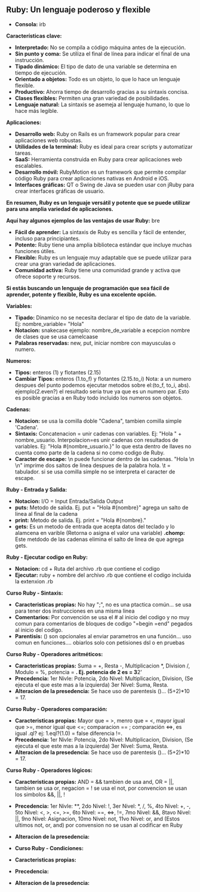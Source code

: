 ## Ruby: Un lenguaje poderoso y flexible
* **Consola:** irb

**Características clave:**

* **Interpretado:** No se compila a código máquina antes de la ejecución.
* **Sin punto y coma:** Se utiliza el final de línea para indicar el final de una instrucción.
* **Tipado dinámico:** El tipo de dato de una variable se determina en tiempo de ejecución.
* **Orientado a objetos:** Todo es un objeto, lo que lo hace un lenguaje flexible.
* **Productivo:** Ahorra tiempo de desarrollo gracias a su sintaxis concisa.
* **Clases flexibles:** Permiten una gran variedad de posibilidades.
* **Lenguaje natural:** La sintaxis se asemeja al lenguaje humano, lo que lo hace más legible.

**Aplicaciones:**

* **Desarrollo web:** Ruby on Rails es un framework popular para crear aplicaciones web robustas.
* **Utilidades de la terminal:** Ruby es ideal para crear scripts y automatizar tareas.
* **SaaS:** Herramienta construida en Ruby para crear aplicaciones web escalables.
* **Desarrollo móvil:** RubyMotion es un framework que permite compilar código Ruby para crear aplicaciones nativas en Android e iOS.
* **Interfaces gráficas:** QT o Swing de Java se pueden usar con jRuby para crear interfaces gráficas de usuario.

**En resumen, Ruby es un lenguaje versátil y potente que se puede utilizar para una amplia variedad de aplicaciones.**

**Aquí hay algunos ejemplos de las ventajas de usar Ruby:**
bre
* **Fácil de aprender:** La sintaxis de Ruby es sencilla y fácil de entender, incluso para principiantes.
* **Potente:** Ruby tiene una amplia biblioteca estándar que incluye muchas funciones útiles.
* **Flexible:** Ruby es un lenguaje muy adaptable que se puede utilizar para crear una gran variedad de aplicaciones.
* **Comunidad activa:** Ruby tiene una comunidad grande y activa que ofrece soporte y recursos.

**Si estás buscando un lenguaje de programación que sea fácil de aprender, potente y flexible, Ruby es una excelente opción.**


**Variables:**

* **Tipado:** Dinamico no se necesita declarar el tipo de dato de la variable. Ej: nombre_variable= "Hola"
* **Notacion:** snakecase ejemplo: nombre_de_variable  a ecepcion nombre de clases que se usa camelcaase
* **Palabras reservadas:** new, put, iniciar nombre con mayusculas o numero.

**Numeros:**

* **Tipos:** enteros (1) y flotantes (2.15)
* **Cambiar Tipos:** enteros (1.to_f) y flotantes (2.15.to_i) Nota: a un numero despues del punto podemos ejecutar metodos sobre el:(to_f, to_i, abs). ejemplo(2.even?) el resultado seria true ya que es un numero par. Esto es posible gracias a en Ruby todo incluido los numeros son objetos.

**Cadenas:**

* **Notacion:** se usa la comilla doble "Cadena", tambien comilla simple 'Cadena'.
* **Sintaxis:** Concatenacion = unir cadenas con variables. Ej: "Hola " + nombre_usuario.  Interpolacion=es unir cadenas con resultados de variables. Ej: "Hola #{nombre_usuario.}" lo que esta dentro de llaves no cuenta como parte de la cadena si no como codigo de Ruby.
* **Caracter de escape:** \n puede funcionar dentro de las cadenas. "Hola \n \n" imprime dos saltos de linea despues de la palabra hola. \t = tabulador. si se usa comilla simple no se interpreta el caracter de escape.


**Ruby - Entrada y Salida:**
* **Notacion:** I/O = Input Entrada/Salida Output 
* **puts:** Metodo de salida. Ej. put = "Hola #{nombre}" agrega un salto de linea al final de la cadena
* **print:** Metodo de salida. Ej. print = "Hola #{nombre}."
* **gets:** Es un metodo de entrada que acepta datos del teclado y lo alamcena en varible (Retorna o asigna el valor una variable)
**.chomp:** Este metdodo de las cadenas elimina el salto de linea de que agrega gets.

**Ruby - Ejecutar codigo en Ruby:**
* **Notacion:** cd + Ruta del archivo .rb que contiene el codigo
* **Ejecutar:** ruby + nombre del archivo .rb que contiene el codigo incluida la extenxion .rb

**Curso Ruby - Sintaxis:**
* **Caracteristicas propias:** No hay ";", no es una ptactica común... se usa para tener dos instrucciones en una misma linea
* **Comentarios:** Por convención se usa el # al inicio del codigo y no muy comun para comentarios de bloques de codigo "=begin =end" pegados al inicio del codigo.
* **Parentisis:** () son opcionales al enviar parametros en una función... uso comun en funciones.... obiarlos solo con petisiones dsl o en pruebas

**Curso Ruby - Operadores aritméticos:**
* **Caracteristicas propias:** Suma = +, Resta -, Multiplicacion *, Division /, Modulo = %, potencia = **. Ej. potencia de 2 es = 3**2'
* **Precedencia:** 1er Nivle: Potencia, 2do Nivel: Multiplicacion, Division, (Se ejecuta el que este mas a la izquierda) 3er Nivel: Suma, Resta.
* **Alteracion de la presedencia:** Se hace uso de parentesis ()... (5+2)*10 = 17.

**Curso Ruby - Operadores comparación:**
* **Caracteristicas propias:** Mayor que = >, menro que = <, mayor igual que >=, menor igual que <=; comparacion == ; comparación  <=>, es igual .ql? ej: 1.eql?(1.0) = false
                               diferencia !=.
* **Precedencia:** 1er Nivle: Potencia, 2do Nivel: Multiplicacion, Division, (Se ejecuta el que este mas a la izquierda) 3er Nivel: Suma, Resta.
* **Alteracion de la presedencia:** Se hace uso de parentesis ()... (5+2)*10 = 17.

**Curso Ruby - Operadores lógicos:**
* **Caracteristicas propias:** AND = && tambien de usa and, OR = ||, tambien se usa or, negacion = ! se usa el not,  por convencion se usan los simbolos &&, ||, !
* **Precedencia:** 1er Nivle: **, 2do Nivel: !, 3er Nivel: *, /, %, 4to Nivel: +, -, 5to Nivel: <, >, <=, >=, 6to Nivel: ==, <=>, !=, 7mo Nivel: &&, 8tavo Nivel: ||,
                   9no Nivel: Asignacion, 10mo Nivel: not, 11vo Nivel: or, and (Estos ultimos not, or, and) por convension no se usan al codificar en Ruby
* **Alteracion de la presedencia:**

* **Curso Ruby - Condiciones:**
* **Caracteristicas propias:** 
* **Precedencia:** 
* **Alteracion de la presedencia:**




